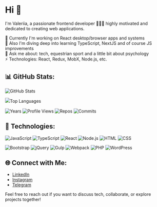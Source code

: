 # Hi 👋 
I'm Valeriia, a passionate frontend developer 👩🏻‍💻 highly motivated and dedicated to creating web applications.

🔭 Currently I'm working on React desktop/browser apps and systems  
🌱 Also I'm diving deep into learning TypeScript, NextJS and of course JS improvements  
💬 Ask me about: tech, equestrian sport and a little bit about psychology  
⚡ Technologies: React, Redux, MobX, Node.js, etc.  


## 📊 GitHub Stats:
![GitHub Stats](https://github-readme-stats.vercel.app/api?username=Vzhukovskaya&layout=compact&theme=light) 
<div style="line-height: 1.5;">
  
![Top Languages](https://github-readme-stats.vercel.app/api/top-langs/?username=Vzhukovskaya&layout=compact&theme=light)

</div>

![Years](https://badges.pufler.dev/years/Vzhukovskaya?style=flat-square&color=blue&logo=github&a=0)
![Profile Views](https://komarev.com/ghpvc/?username=Vzhukovskaya)
![Repos](https://badges.pufler.dev/repos/Vzhukovskaya?style=flat-square&color=blue&logo=github&a=0)
![Commits](https://badges.pufler.dev/commits/monthly/Vzhukovskaya?style=flat-square&color=blue&logo=github&a=0)


## 🚀 Technologies:

![JavaScript](https://img.shields.io/badge/-JavaScript-yellow?logo=javascript&logoColor=white)
![TypeScript](https://img.shields.io/badge/-TypeScript-blue?logo=typescript&logoColor=white)
![React](https://img.shields.io/badge/-React-blue?logo=react&logoColor=white)
![Node.js](https://img.shields.io/badge/-Node.js-green?logo=node.js&logoColor=white)
![HTML](https://img.shields.io/badge/-HTML-orange?logo=html5&logoColor=white)
![CSS](https://img.shields.io/badge/-CSS-blueviolet?logo=css3&logoColor=white)

![Bootstrap](https://img.shields.io/badge/-Bootstrap-purple?logo=bootstrap&logoColor=white)
![jQuery](https://img.shields.io/badge/-jQuery-%230769AD?logo=jquery&logoColor=white)
![Gulp](https://img.shields.io/badge/-Gulp-%23CF4647?logo=gulp&logoColor=white)
![Webpack](https://img.shields.io/badge/-Webpack-%238DD6F9?logo=webpack&logoColor=black)
![PHP](https://img.shields.io/badge/-PHP-%23777BB4?logo=php&logoColor=white)
![WordPress](https://img.shields.io/badge/-WordPress-%2321759B?logo=wordpress&logoColor=white)


## 🌐 Connect with Me:

- [LinkedIn](https://www.linkedin.com/in/valeriia-zhukovska-8aa977272/)
- [Instagram](https://instagram.com/zhukovskaya.valeriia?igshid=MzRlODBiNWFlZA==)
- [Telegram](https://t.me/Valeriia_Zukovska) 

Feel free to reach out if you want to discuss tech, collaborate, or explore projects together!
